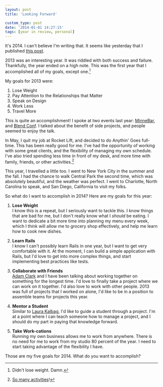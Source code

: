 ```yaml
---
layout: post
title: 'Looking Forward'

custom_type: post
date: '2014-01-01 14:27:15'
tags: [year in review, personal]
---
```

It's 2014. I can't believe I'm writing that. It seems like yesterday that I published [this post](https://ttimsmith.com/2013/01/my-definition-of-success).

2013 was an interesting year. It was riddled with both success and failure. Thankfully, the year ended on a high note. This was the first year that I accomplished all of my goals, except one.[^1]

My goals for 2013 were:

1. Lose Weight
2. Pay Attention to the Relationships that Matter
3. Speak on Design
4. Work Less
5. Travel More

This is quite an accomplishment! I spoke at two events last year: [MinneBar](http://minnestar.org/minnebar/), and [Blend Conf](http://www.blendconf.com/). I talked about the benefit of side projects, and people seemed to enjoy the talk.

In May, I quit my job at Rocket Lift, and decided to do Anythin' Goes full-time. This has been really good for me. I've had the opportunity of working with some great clients, and the flexibility of managing my own schedule. I've also tried spending less time in front of my desk, and more time with family, friends, or other activities.[^2]

This year, I travelled a little too. I went to New York City in the summer and the fall. I had the chance to walk Central Park the second time, which was absolutely beautiful, and the weather was perfect. I went to Charlotte, North Carolina to speak, and San Diego, California to visit my folks.

So what do I want to accomplish in 2014? Here are my goals for this year:

1. **Lose Weight**     
I know this is a repeat, but I seriously want to tackle this. I know things that are bad for me, but I don't really know what I *should* be eating. I want to dedicate a bit more time into planning my menu every week, which I think will allow me to grocery shop effectively, and help me learn how to cook new dishes.

2. **Learn Rails**     
I know I can't possibly learn Rails in one year, but I want to get very comfortable with it. At the moment, I can build a simple application with Rails, but I'd love to get into more complex things, and start implementing best practices like tests.

3. **Collaborate with Friends**     
[Adam Clark](http://avclark.com/) and I have been talking about working together on something for the longest time. I'd love to finally take a project where we can work on it together. I'd also love to work with other people. 2013 was full of projects that I worked on alone, I'd like to be in a position to assemble teams for projects this year.

4. **Mentor a Student**     
Similar to [Laura Kalbag](http://laurakalbag.com/mentoring-a-project-the-idea/), I'd like to guide a student through a project. I'm at a point where I can teach someone how to manage a project, and I should do my part in paying that knowledge forward.

5. **Take Work-cations**     
Running my own business allows me to work from anywhere. There is no need for me to work from my studio 80 percent of the year. I need to start taking advantage of the flexibility I have.

Those are my five goals for 2014. What do you want to accomplish?

[^1]: Didn't lose weight. Damn.
[^2]: [So many activities](http://youtu.be/3BlHY69ZsZ0)!

